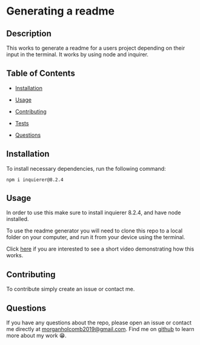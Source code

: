 
  # Generating a readme
 

  ## Description

  This works to generate a readme for a users project depending on their input in the terminal. It works by using node and inquirer. 
  
  ## Table of Contents
  

  * [Installation](#installation)
  
  * [Usage](#usage)

  * [Contributing](#contributing)

  * [Tests](#tests)

  * [Questions](#questions)

  ## Installation

  To install necessary dependencies, run the following command:

  ~~~
  npm i inquierer@8.2.4
  ~~~

  ## Usage
  In order to use this make sure to install inquierer 8.2.4, and have node installed.
  
  To use the readme generator you will need to clone this repo to a local folder on your computer, and run it from your device using the terminal. 

  Click <a href="https://watch.screencastify.com/v/MMGlF59zakC2taNiVfpF" target="_blank">here</a> if you are interested to see a short video demonstrating how this works. 

  
  ## Contributing

  To contribute simply create an issue or contact me. 

  ## Questions
  
 If you have any questions about the repo, please open an issue or contact me directly at morganholcomb2019@gmail.com. Find me on <a href="https://github.com/morgan1317" target="_blank">github</a> to learn more about my work  😁.
